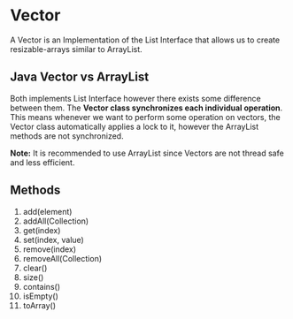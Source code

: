 # Vector

A Vector is an Implementation of the List Interface that allows us to create resizable-arrays similar to ArrayList.

## Java Vector vs ArrayList

Both implements List Interface however there exists some difference between them. The **Vector class synchronizes each individual operation**. This means whenever we want to perform some operation on vectors, the Vector class automatically applies a lock to it, however the ArrayList methods are not synchronized.

**Note:** It is recommended to use ArrayList since Vectors are not thread safe and less efficient.

## Methods

1. add(element)
2. addAll(Collection)
3. get(index)
4. set(index, value)
5. remove(index)
6. removeAll(Collection)
7. clear()
8. size()
9. contains()
10. isEmpty()
11. toArray()